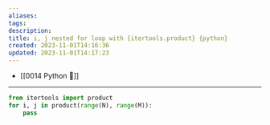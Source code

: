 ```yaml
---
aliases: 
tags: 
description:
title: i, j nested for loop with {itertools.product} {python}
created: 2023-11-01T14:16:36
updated: 2023-11-01T14:17:23
---
```

- [[0014 Python 🐍]]
___

```python
from itertools import product
for i, j in product(range(N), range(M)):
	pass
```
